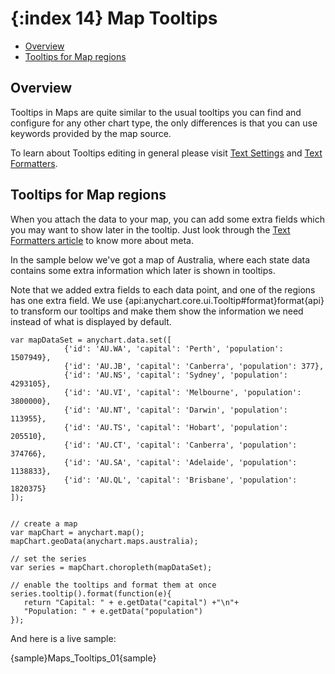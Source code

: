 {:index 14}
Map Tooltips
======================

* [Overview](#overview)
* [Tooltips for Map regions](#tooltips_for_map_regions)

## Overview 

Tooltips in Maps are quite similar to the usual tooltips you can find and configure for any other chart type, the only differences is that you can use keywords provided by the map source.

To learn about Tooltips editing in general please visit [Text Settings](../Appearance_Settings/Text_Settings) and [Text Formatters](..\Common_Settings/Text_Formatters).

## Tooltips for Map regions

When you attach the data to your map, you can add some extra fields which you may want to show later in the tooltip. Just look through the [Text Formatters article](..\Common_Settings/Text_Formatters) to know more about meta.

In the sample below we've got a map of Australia, where each state data contains some extra information which later is shown in tooltips.

Note that we added extra fields to each data point, and one of the regions has one extra field. We use {api:anychart.core.ui.Tooltip#format}format{api} to transform our tooltips and make them show the information we need instead of what is displayed by default.

```
var mapDataSet = anychart.data.set([
            {'id': 'AU.WA', 'capital': 'Perth', 'population': 1507949},
            {'id': 'AU.JB', 'capital': 'Canberra', 'population': 377},
            {'id': 'AU.NS', 'capital': 'Sydney', 'population': 4293105},
            {'id': 'AU.VI', 'capital': 'Melbourne', 'population': 3800000},
            {'id': 'AU.NT', 'capital': 'Darwin', 'population': 113955},
            {'id': 'AU.TS', 'capital': 'Hobart', 'population': 205510},
            {'id': 'AU.CT', 'capital': 'Canberra', 'population': 374766},
            {'id': 'AU.SA', 'capital': 'Adelaide', 'population': 1138833},
            {'id': 'AU.QL', 'capital': 'Brisbane', 'population': 1820375}
]);


// create a map
var mapChart = anychart.map();
mapChart.geoData(anychart.maps.australia);

// set the series
var series = mapChart.choropleth(mapDataSet);

// enable the tooltips and format them at once
series.tooltip().format(function(e){
   return "Capital: " + e.getData("capital") +"\n"+
   "Population: " + e.getData("population")
});

```
And here is a live sample:

{sample}Maps\_Tooltips\_01{sample}
